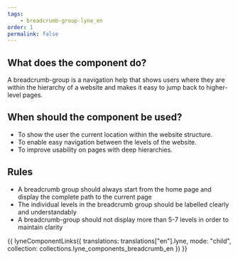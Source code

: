```yaml
---
tags: 
    - breadcrumb-group-lyne_en
order: 1
permalink: false
---
```


## What does the component do?
A breadcrumb-group is a navigation help that shows users where they are within the hierarchy of a website and makes it easy to jump back to higher-level pages.

## When should the component be used?
* To show the user the current location within the website structure.
* To enable easy navigation between the levels of the website.
* To improve usability on pages with deep hierarchies.

## Rules
* A breadcrumb group should always start from the home page and display the complete path to the current page
* The individual levels in the breadcrumb group should be labelled clearly and understandably
* A breadcrumb-group should not display more than 5-7 levels in order to maintain clarity

{{ lyneComponentLinks({
  translations: translations["en"].lyne,
  mode: "child",
  collection: collections.lyne_components_breadcrumb_en
}) }}